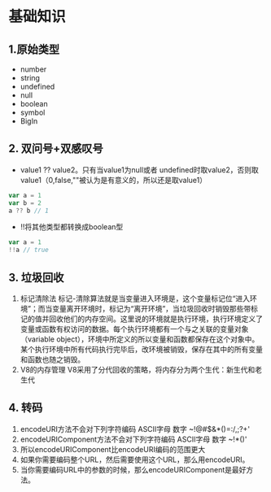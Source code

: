 # 基础知识
## 1.原始类型
* number
* string
* undefined
* null
* boolean
* symbol
* BigIn

## 2. 双问号+双感叹号
* value1 ?? value2。只有当value1为null或者 undefined时取value2，否则取value1（0,false,""被认为是有意义的，所以还是取value1）
```javascript
var a = 1
var b = 2
a ?? b // 1
```

* !!将其他类型都转换成boolean型 
```javascript
var a = 1
!!a // true
```

## 3. 垃圾回收
1. 标记清除法
标记-清除算法就是当变量进入环境是，这个变量标记位“进入环境”；而当变量离开环境时，标记为“离开环境”，当垃圾回收时销毁那些带标记的值并回收他们的内存空间。这里说的环境就是执行环境，执行环境定义了变量或函数有权访问的数据。每个执行环境都有一个与之关联的变量对象（variable object），环境中所定义的所以变量和函数都保存在这个对象中。某个执行环境中所有代码执行完毕后，改环境被销毁，保存在其中的所有变量和函数也随之销毁。
2. V8的内存管理
V8采用了分代回收的策略，将内存分为两个生代：新生代和老生代

## 4. 转码
1. encodeURI方法不会对下列字符编码 ASCII字母 数字 ~!@#$&*()=:/,;?+'
2. encodeURIComponent方法不会对下列字符编码 ASCII字母 数字 ~!*()'
3. 所以encodeURIComponent比encodeURI编码的范围更大
4. 如果你需要编码整个URL，然后需要使用这个URL，那么用encodeURI。
5. 当你需要编码URL中的参数的时候，那么encodeURIComponent是最好方法。